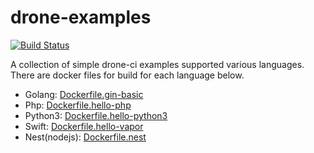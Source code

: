 # drone-examples

[![Build Status](https://cloud.drone.io/api/badges/azamara/drone-examples/status.svg)](https://cloud.drone.io/azamara/drone-examples)

A collection of simple drone-ci examples supported various languages. There are docker files for build for each language below.

- Golang: [Dockerfile.gin-basic](https://github.com/lumin-kim/drone-examples/blob/master/Dockerfile.gin-basic)
- Php: [Dockerfile.hello-php](https://github.com/lumin-kim/drone-examples/blob/master/Dockerfile.hello-php)
- Python3: [Dockerfile.hello-python3](https://github.com/lumin-kim/drone-examples/blob/master/Dockerfile.hello-python3)
- Swift: [Dockerfile.hello-vapor](https://github.com/lumin-kim/drone-examples/blob/master/Dockerfile.hello-vapor)
- Nest(nodejs): [Dockerfile.nest](https://github.com/lumin-kim/drone-examples/blob/master/Dockerfile.nest)
